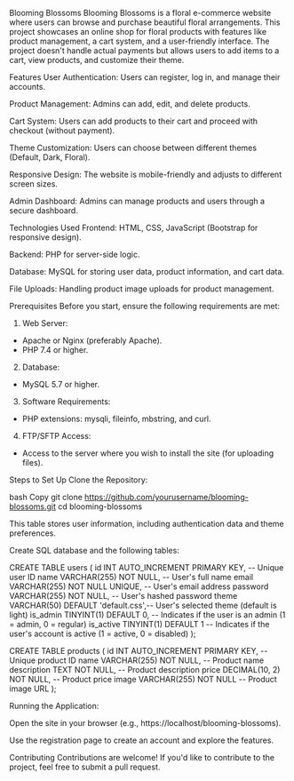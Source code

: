 Blooming Blossoms
Blooming Blossoms is a floral e-commerce website where users can browse and purchase beautiful floral arrangements. This project showcases an online shop for floral products with features like product management, a cart system, and a user-friendly interface. The project doesn't handle actual payments but allows users to add items to a cart, view products, and customize their theme.

Features
User Authentication: Users can register, log in, and manage their accounts.

Product Management: Admins can add, edit, and delete products.

Cart System: Users can add products to their cart and proceed with checkout (without payment).

Theme Customization: Users can choose between different themes (Default, Dark, Floral).

Responsive Design: The website is mobile-friendly and adjusts to different screen sizes.

Admin Dashboard: Admins can manage products and users through a secure dashboard.

Technologies Used
Frontend: HTML, CSS, JavaScript (Bootstrap for responsive design).

Backend: PHP for server-side logic.

Database: MySQL for storing user data, product information, and cart data.

File Uploads: Handling product image uploads for product management.

Prerequisites
Before you start, ensure the following requirements are met:
1. Web Server:
- Apache or Nginx (preferably Apache).
- PHP 7.4 or higher.
2. Database:
- MySQL 5.7 or higher.
3. Software Requirements:
- PHP extensions: mysqli, fileinfo, mbstring, and curl.
4. FTP/SFTP Access:
- Access to the server where you wish to install the site (for uploading files).

Steps to Set Up
Clone the Repository:

bash
Copy
git clone https://github.com/yourusername/blooming-blossoms.git
cd blooming-blossoms

This table stores user information, including authentication data and theme preferences.

Create SQL database and the following tables:

CREATE TABLE users (
    id INT AUTO_INCREMENT PRIMARY KEY,      -- Unique user ID
    name VARCHAR(255) NOT NULL,             -- User's full name
    email VARCHAR(255) NOT NULL UNIQUE,     -- User's email address
    password VARCHAR(255) NOT NULL,         -- User's hashed password
    theme VARCHAR(50) DEFAULT 'default.css',-- User's selected theme (default is light)
    is_admin TINYINT(1) DEFAULT 0,          -- Indicates if the user is an admin (1 = admin, 0 = regular)
    is_active TINYINT(1) DEFAULT 1          -- Indicates if the user's account is active (1 = active, 0 = disabled)
);

CREATE TABLE products (
    id INT AUTO_INCREMENT PRIMARY KEY,       -- Unique product ID
    name VARCHAR(255) NOT NULL,              -- Product name
    description TEXT NOT NULL,               -- Product description
    price DECIMAL(10, 2) NOT NULL,           -- Product price
    image VARCHAR(255) NOT NULL              -- Product image URL
);

Running the Application:

Open the site in your browser (e.g., https://localhost/blooming-blossoms).

Use the registration page to create an account and explore the features.

Contributing
Contributions are welcome! If you'd like to contribute to the project, feel free to submit a pull request.
